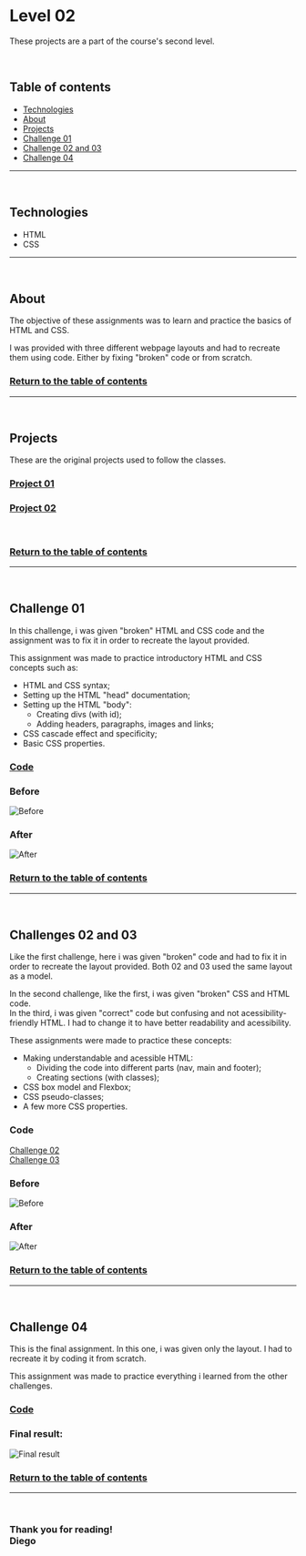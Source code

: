 # **Level 02**
These projects are a part of the course's second level.

<br>

## Table of contents
- [Technologies](#technologies)
- [About](#about)
- [Projects](#projects)
- [Challenge 01](#challenge-01)
- [Challenge 02 and 03](#challenges-02-and-03)
- [Challenge 04](#challenge-04)

---
<br/>

## Technologies
- HTML
- CSS

---
<br/>

## About
The objective of these assignments was to learn and practice the basics of HTML and CSS.

I was provided with three different webpage layouts and had to recreate them using code. Either by fixing "broken" code or from scratch.

### [Return to the table of contents](#table-of-contents)

---
<br/>


## Projects
These are the original projects used to follow the classes.<br>
### [Project 01](./project-01/)
### [Project 02](./project-02/)
<br>

### [Return to the table of contents](#table-of-contents)

---
<br/>

## Challenge 01
In this challenge, i was given "broken" HTML and CSS code and the assignment was to fix it in order to recreate the layout provided.

This assignment was made to practice introductory HTML and CSS concepts such as:
- HTML and CSS syntax;
- Setting up the HTML "head" documentation;
- Setting up the HTML "body":
	- Creating divs (with id);
	- Adding headers, paragraphs, images and links;
- CSS cascade effect and specificity;
- Basic CSS properties.

### [Code](./challenge-01/)

### Before
![Before](./challenge-01/Layout/Challenge_01_before.png)

### After
![After](./challenge-01/Layout/Challenge_01.png)

### [Return to the table of contents](#table-of-contents)

---
<br/>

## Challenges 02 and 03
Like the first challenge, here i was given "broken" code and had to fix it in order to recreate the layout provided. Both 02 and 03 used the same layout as a model.

In the second challenge, like the first, i was given "broken" CSS and HTML code.<br> 
In the third, i was given "correct" code but confusing and not acessibility-friendly HTML. I had to change it to have better readability and acessibility.

These assignments were made to practice these concepts:
- Making understandable and acessible HTML:
	- Dividing the code into different parts (nav, main and footer);
	- Creating sections (with classes);
- CSS box model and Flexbox;
- CSS pseudo-classes;
- A few more CSS properties.

### Code
[Challenge 02](./challenge-02/)<br/>
[Challenge 03](./challenge-03/)

### Before
![Before](./challenge-02/Layout/Challenge_02_before.png)

### After
![After](./challenge-02/Layout/Challenge_02.png)

### [Return to the table of contents](#table-of-contents)

---
<br/>

## Challenge 04
This is the final assignment. In this one, i was given only the layout. I had to recreate it by coding it from scratch.

This assignment was made to practice everything i learned from the other challenges.

### [Code](./challenge-04/)

### Final result:
![Final result](./challenge-04/Layout/Challenge_04.png)

### [Return to the table of contents](#table-of-contents)

---
<br/>

### **Thank you for reading!**<br/>Diego
